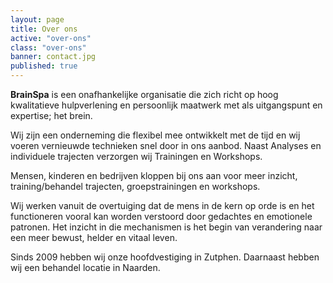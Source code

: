```yaml
---
layout: page
title: Over ons
active: "over-ons"
class: "over-ons"
banner: contact.jpg
published: true
---
```


**BrainSpa** is een onafhankelijke organisatie die zich richt op hoog kwalitatieve hulpverlening en persoonlijk maatwerk met als uitgangspunt en expertise; het brein.

Wij zijn een onderneming die flexibel mee ontwikkelt met de tijd en wij voeren vernieuwde technieken snel door in ons aanbod. Naast Analyses en individuele trajecten verzorgen wij Trainingen en Workshops.

Mensen, kinderen en bedrijven kloppen bij ons aan voor meer inzicht, training/behandel trajecten, groepstrainingen en workshops.

Wij werken vanuit de overtuiging dat de mens in de kern op orde is en het functioneren vooral kan worden verstoord door gedachtes en emotionele patronen. Het inzicht in die mechanismen is het begin van verandering naar een meer bewust, helder en vitaal leven.

Sinds 2009 hebben wij onze hoofdvestiging in Zutphen. Daarnaast hebben wij een behandel locatie in Naarden. 

